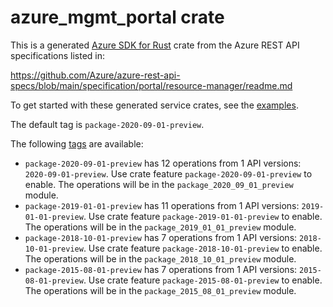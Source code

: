 # azure_mgmt_portal crate

This is a generated [Azure SDK for Rust](https://github.com/Azure/azure-sdk-for-rust) crate from the Azure REST API specifications listed in:

https://github.com/Azure/azure-rest-api-specs/blob/main/specification/portal/resource-manager/readme.md

To get started with these generated service crates, see the [examples](https://github.com/Azure/azure-sdk-for-rust/blob/main/services/README.md#examples).

The default tag is `package-2020-09-01-preview`.

The following [tags](https://github.com/Azure/azure-sdk-for-rust/blob/main/services/tags.md) are available:

- `package-2020-09-01-preview` has 12 operations from 1 API versions: `2020-09-01-preview`. Use crate feature `package-2020-09-01-preview` to enable. The operations will be in the `package_2020_09_01_preview` module.
- `package-2019-01-01-preview` has 11 operations from 1 API versions: `2019-01-01-preview`. Use crate feature `package-2019-01-01-preview` to enable. The operations will be in the `package_2019_01_01_preview` module.
- `package-2018-10-01-preview` has 7 operations from 1 API versions: `2018-10-01-preview`. Use crate feature `package-2018-10-01-preview` to enable. The operations will be in the `package_2018_10_01_preview` module.
- `package-2015-08-01-preview` has 7 operations from 1 API versions: `2015-08-01-preview`. Use crate feature `package-2015-08-01-preview` to enable. The operations will be in the `package_2015_08_01_preview` module.